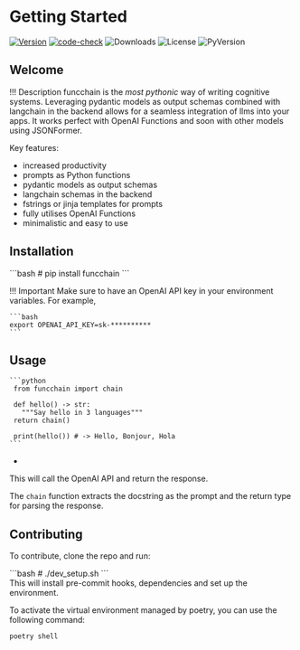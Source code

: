 # Getting Started

[![Version](https://badge.fury.io/py/funcchain.svg)](https://badge.fury.io/py/funcchain)
[![code-check](https://github.com/shroominic/funcchain/actions/workflows/code-check.yml/badge.svg)](https://github.com/shroominic/funcchain/actions/workflows/code-check.yml)
![Downloads](https://img.shields.io/pypi/dm/funcchain)
![License](https://img.shields.io/pypi/l/funcchain)
![PyVersion](https://img.shields.io/pypi/pyversions/funcchain)

## Welcome


!!! Description
    funcchain is the *most pythonic* way of writing cognitive systems. Leveraging pydantic models as output schemas combined with langchain in the backend allows for a seamless integration of llms into your apps.
    It works perfect with OpenAI Functions and soon with other models using JSONFormer.


Key features:

- increased productivity
- prompts as Python functions
- pydantic models as output schemas
- langchain schemas in the backend
- fstrings or jinja templates for prompts
- fully utilises OpenAI Functions
- minimalistic and easy to use

## Installation

<div class="termy">
    ```bash
    # pip install funcchain
    ```
</div>

!!! Important
    Make sure to have an OpenAI API key in your environment variables. For example,

    ```bash
    export OPENAI_API_KEY=sk-**********
    ```

## Usage

    ```python
     from funcchain import chain

     def hello() -> str:
       """Say hello in 3 languages"""
     return chain()

     print(hello()) # -> Hello, Bonjour, Hola
    ```
+
This will call the OpenAI API and return the response.

The `chain` function extracts the docstring as the prompt and the return type for parsing the response.

## Contributing

To contribute, clone the repo and run:

<div class="termy">
```bash
# ./dev_setup.sh
```
</div>
This will install pre-commit hooks, dependencies and set up the environment.

To activate the virtual environment managed by poetry, you can use the following command:

```bash
poetry shell
```
